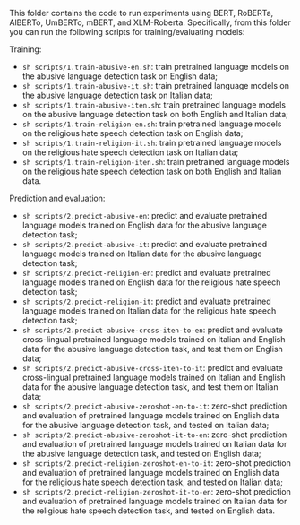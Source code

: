 This folder contains the code to run experiments using BERT, RoBERTa, AlBERTo, UmBERTo, mBERT, and XLM-Roberta. Specifically, from this folder you can run the following scripts for training/evaluating models:

Training:
- `sh scripts/1.train-abusive-en.sh`: train pretrained language models on the abusive language detection task on English data;
- `sh scripts/1.train-abusive-it.sh`: train pretrained language models on the abusive language detection task on Italian data;
- `sh scripts/1.train-abusive-iten.sh`: train pretrained language models on the abusive language detection task on both English and Italian data;
- `sh scripts/1.train-religion-en.sh`: train pretrained language models on the religious hate speech detection task on English data;
- `sh scripts/1.train-religion-it.sh`: train pretrained language models on the religious hate speech detection task on Italian data;
- `sh scripts/1.train-religion-iten.sh`: train pretrained language models on the religious hate speech  detection task on both English and Italian data.

Prediction and evaluation:
- `sh scripts/2.predict-abusive-en`: predict and evaluate pretrained language models trained on English data for the abusive language detection task;
- `sh scripts/2.predict-abusive-it`: predict and evaluate pretrained language models trained on Italian data for the abusive language detection task;
- `sh scripts/2.predict-religion-en`: predict and evaluate pretrained language models trained on English data for the religious hate speech detection task;
- `sh scripts/2.predict-religion-it`: predict and evaluate pretrained language models trained on Italian data for the religious hate speech detection task;
- `sh scripts/2.predict-abusive-cross-iten-to-en`: predict and evaluate cross-lingual pretrained language models trained on Italian and English data for the abusive language detection task, and test them on English data;
- `sh scripts/2.predict-abusive-cross-iten-to-it`: predict and evaluate cross-lingual pretrained language models trained on Italian and English data for the abusive language detection task, and test them on Italian data;
- `sh scripts/2.predict-abusive-zeroshot-en-to-it`: zero-shot prediction and evaluation of pretrained language models trained on English data for the abusive language detection task, and tested on Italian data;
- `sh scripts/2.predict-abusive-zeroshot-it-to-en`: zero-shot prediction and evaluation of pretrained language models trained on Italian data for the abusive language detection task, and tested on English data;
- `sh scripts/2.predict-religion-zeroshot-en-to-it`: zero-shot prediction and evaluation of pretrained language models trained on English data for the religious hate speech detection task, and tested on Italian data;
- `sh scripts/2.predict-religion-zeroshot-it-to-en`: zero-shot prediction and evaluation of pretrained language models trained on Italian data for the religious hate speech detection task, and tested on English data.